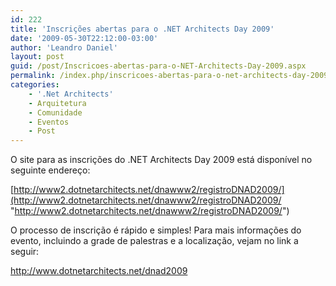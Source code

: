 ```yaml
---
id: 222
title: 'Inscrições abertas para o .NET Architects Day 2009'
date: '2009-05-30T22:12:00-03:00'
author: 'Leandro Daniel'
layout: post
guid: /post/Inscricoes-abertas-para-o-NET-Architects-Day-2009.aspx
permalink: /index.php/inscricoes-abertas-para-o-net-architects-day-2009/
categories:
    - '.Net Architects'
    - Arquitetura
    - Comunidade
    - Eventos
    - Post
---
```


O site para as inscrições do .NET Architects Day 2009 está disponível no seguinte endereço:

[http://www2.dotnetarchitects.net/dnawww2/registroDNAD2009/](http://www2.dotnetarchitects.net/dnawww2/registroDNAD2009/ "http://www2.dotnetarchitects.net/dnawww2/registroDNAD2009/")

O processo de inscrição é rápido e simples! Para mais informações do evento, incluindo a grade de palestras e a localização, vejam no link a seguir:

<http://www.dotnetarchitects.net/dnad2009>